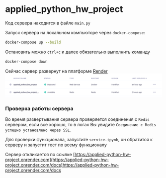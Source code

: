 # applied_python_hw_project
Код сервера находится в файле `main.py`

Запуск сервера на локальном компьюторе через `docker-compose`:
```bash
docker-compose up --build
```

Остановить можно `ctrl+c` и далее обязательно выполнить команду
```bash
docker-compose down
```
Сейчас сервер развернут на платформе [Render](URL "https://dashboard.render.com")
![img.png](img.png)
### Проверка работы сервера
Во время развертывания сервера проверяется соединения с `Redis` сервером, если все хорошо, то в логах Вы увидите `Соединение с Redis успешно установлено через SSL.`

Для проверки функционала, запустите `service.ipynb`, он обратится к серверу и запустит тест по всему функционалу

Сервер откликается по ссылке [https://applied-python-hw-project.onrender.com](https://applied-python-hw-project.onrender.com/docs)https://applied-python-hw-project.onrender.com/docs
